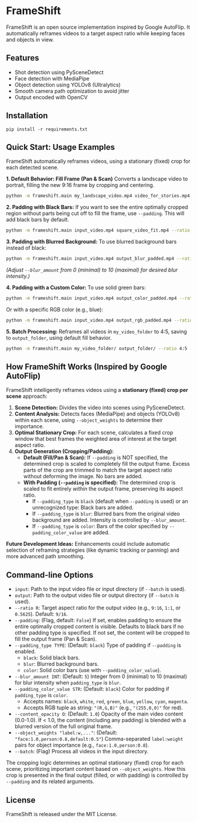 # FrameShift

FrameShift is an open source implementation inspired by Google AutoFlip. It automatically reframes
videos to a target aspect ratio while keeping faces and objects in view.

## Features

- Shot detection using PySceneDetect
- Face detection with MediaPipe
- Object detection using YOLOv8 (Ultralytics)
- Smooth camera path optimization to avoid jitter
- Output encoded with OpenCV

## Installation

```
pip install -r requirements.txt
```

## Quick Start: Usage Examples

FrameShift automatically reframes videos, using a stationary (fixed) crop for each detected scene.

**1. Default Behavior: Fill Frame (Pan & Scan)**
   Converts a landscape video to portrait, filling the new 9:16 frame by cropping and centering.
   ```bash
   python -m frameshift.main my_landscape_video.mp4 video_for_stories.mp4 --ratio 9:16
   ```

**2. Padding with Black Bars:**
   If you want to see the entire optimally cropped region without parts being cut off to fill the frame, use `--padding`. This will add black bars by default.
   ```bash
   python -m frameshift.main input_video.mp4 square_video_fit.mp4 --ratio 1:1 --padding
   ```

**3. Padding with Blurred Background:**
   To use blurred background bars instead of black:
   ```bash
   python -m frameshift.main input_video.mp4 output_blur_padded.mp4 --ratio 16:9 --padding --padding_type blur --blur_amount 5
   ```
   *(Adjust `--blur_amount` from 0 (minimal) to 10 (maximal) for desired blur intensity.)*

**4. Padding with a Custom Color:**
   To use solid green bars:
   ```bash
   python -m frameshift.main input_video.mp4 output_color_padded.mp4 --ratio 4:3 --padding --padding_type color --padding_color_value green
   ```
   Or with a specific RGB color (e.g., blue):
   ```bash
   python -m frameshift.main input_video.mp4 output_rgb_padded.mp4 --ratio 4:3 --padding --padding_type color --padding_color_value "(0,0,255)"
   ```

**5. Batch Processing:**
   Reframes all videos in `my_video_folder` to 4:5, saving to `output_folder`, using default fill behavior.
   ```bash
   python -m frameshift.main my_video_folder/ output_folder/ --ratio 4:5 --batch
   ```

## How FrameShift Works (Inspired by Google AutoFlip)

FrameShift intelligently reframes videos using a **stationary (fixed) crop per scene** approach:

1.  **Scene Detection:** Divides the video into scenes using PySceneDetect.
2.  **Content Analysis:** Detects faces (MediaPipe) and objects (YOLOv8) within each scene, using `--object_weights` to determine their importance.
3.  **Optimal Stationary Crop:** For each scene, calculates a fixed crop window that best frames the weighted area of interest at the target aspect ratio.
4.  **Output Generation (Cropping/Padding):**
    *   **Default (Fill/Pan & Scan):** If `--padding` is NOT specified, the determined crop is scaled to completely fill the output frame. Excess parts of the crop are trimmed to match the target aspect ratio without deforming the image. No bars are added.
    *   **With Padding (`--padding` is specified):** The determined crop is scaled to fit entirely *within* the output frame, preserving its aspect ratio.
        *   If `--padding_type` is `black` (default when `--padding` is used) or an unrecognized type: Black bars are added.
        *   If `--padding_type` is `blur`: Blurred bars from the original video background are added. Intensity is controlled by `--blur_amount`.
        *   If `--padding_type` is `color`: Bars of the color specified by `--padding_color_value` are added.

**Future Development Ideas:**
Enhancements could include automatic selection of reframing strategies (like dynamic tracking or panning) and more advanced path smoothing.

## Command-line Options

*   `input`: Path to the input video file or input directory (if `--batch` is used).
*   `output`: Path to the output video file or output directory (if `--batch` is used).
*   `--ratio R`: Target aspect ratio for the output video (e.g., `9:16`, `1:1`, or `0.5625`). Default: `9/16`.
*   `--padding`: (Flag, default: `False`) If set, enables padding to ensure the entire optimally cropped content is visible. Defaults to black bars if no other padding type is specified. If not set, the content will be cropped to fill the output frame (Pan & Scan).
*   `--padding_type TYPE`: (Default: `black`) Type of padding if `--padding` is enabled.
    *   `black`: Solid black bars.
    *   `blur`: Blurred background bars.
    *   `color`: Solid color bars (use with `--padding_color_value`).
*   `--blur_amount INT`: (Default: `5`) Integer from 0 (minimal) to 10 (maximal) for blur intensity when `padding_type` is `blur`.
*   `--padding_color_value STR`: (Default: `black`) Color for padding if `padding_type` is `color`.
    *   Accepts names: `black`, `white`, `red`, `green`, `blue`, `yellow`, `cyan`, `magenta`.
    *   Accepts RGB tuple as string: `"(R,G,B)"` (e.g., `"(255,0,0)"` for red).
*   `--content_opacity O`: (Default: `1.0`) Opacity of the main video content (0.0-1.0). If < 1.0, the content (including any padding) is blended with a blurred version of the full original frame.
*   `--object_weights "label:w,..."`: (Default: `"face:1.0,person:0.8,default:0.5"`) Comma-separated `label:weight` pairs for object importance (e.g., `face:1.0,person:0.8`).
*   `--batch`: (Flag) Process all videos in the input directory.

The cropping logic determines an optimal stationary (fixed) crop for each scene, prioritizing important content based on `--object_weights`. How this crop is presented in the final output (filled, or with padding) is controlled by `--padding` and its related arguments.

## License

FrameShift is released under the MIT License.
